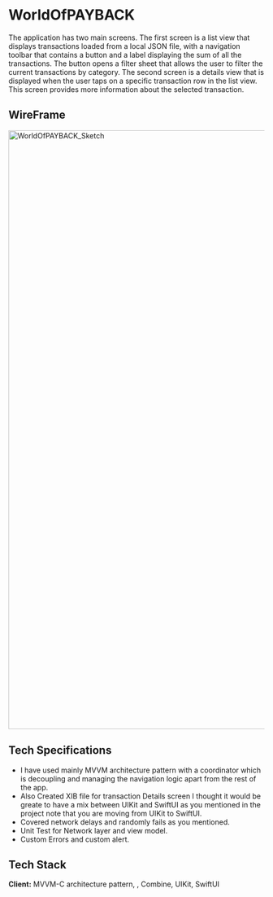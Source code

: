 
# WorldOfPAYBACK

The application has two main screens. The first screen is a list view that displays transactions loaded from a local JSON file, with a navigation toolbar that contains a button and a label displaying the sum of all the transactions. The button opens a filter sheet that allows the user to filter the current transactions by category. The second screen is a details view that is displayed when the user taps on a specific transaction row in the list view. This screen provides more information about the selected transaction.

## WireFrame

<img width="1177" alt="WorldOfPAYBACK_Sketch" src="https://user-images.githubusercontent.com/50494822/214643784-fba22211-8508-43c3-a38e-a348d7b6fadd.png">


## Tech Specifications

- I have used mainly MVVM architecture pattern with a coordinator which is decoupling and managing the navigation logic apart from the rest of the app.
- Also Created XIB file for transaction Details screen I thought it would be greate to have a mix between UIKit and SwiftUI as you mentioned in the project note that you are moving from UIKit to SwiftUI.
- Covered network delays and randomly fails as you mentioned.
- Unit Test for Network layer and view model.
- Custom Errors and custom alert.
## Tech Stack

**Client:** MVVM-C architecture pattern, , Combine, UIKit, SwiftUI


